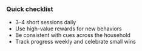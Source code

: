 ### Quick checklist
- 3–4 short sessions daily
- Use high-value rewards for new behaviors
- Be consistent with cues across the household
- Track progress weekly and celebrate small wins
